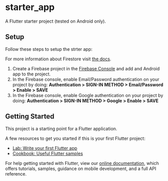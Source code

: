 # starter_app

A Flutter starter project (tested on Android only).

## Setup

Follow these steps to setup the strter app:

For more information about Firestore visit [the docs][firestore-docs].

[firestore-docs]: https://firebase.google.com/docs/firestore/

 1. Create a Firebase project in the [Firebase Console](https://console.firebase.google.com) and add and Android app to the project.
 1. In the Firebase console, enable Email/Password authentication on your project by doing: **Authentication > SIGN-IN METHOD > Email/Password > Enable > SAVE**
 1. In the Firebase console, enable Google authentication on your project by doing: **Authentication > SIGN-IN METHOD > Google > Enable > SAVE**

## Getting Started

This project is a starting point for a Flutter application.

A few resources to get you started if this is your first Flutter project:

- [Lab: Write your first Flutter app](https://flutter.dev/docs/get-started/codelab)
- [Cookbook: Useful Flutter samples](https://flutter.dev/docs/cookbook)

For help getting started with Flutter, view our
[online documentation](https://flutter.dev/docs), which offers tutorials,
samples, guidance on mobile development, and a full API reference.
